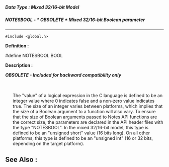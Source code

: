##### Data Type : Mixed 32/16-bit Model
##### NOTESBOOL - * OBSOLETE * Mixed 32/16-bit Boolean parameter
---
```
#include <global.h>
```

**Definition :**

#define NOTESBOOL BOOL

**Description :**

***OBSOLETE - Included for backward compatibility only***
<ul><br>
<br>
The &quot;value&quot; of a logical expression in the C language is defined to be an integer value where 0 indicates false and a non-zero value indicates true.  The size of an integer varies between platforms, which implies that the size of a Boolean argument to a function will also vary.  To ensure that the size of Boolean arguments passed to Notes API functions are the correct size, the parameters are declared in the API header files with the type &quot;NOTESBOOL&quot;.  In the mixed 32/16-bit model, this type is defined to be an &quot;unsigned short&quot; value (16 bits long).  On all other platforms, this type is defined to be an &quot;unsigned int&quot; (16 or 32 bits, depending on the target platform).</ul>



**See Also :**
---
